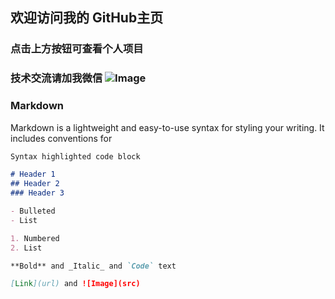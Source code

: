 ## 欢迎访问我的 GitHub主页 

### 点击上方按钮可查看个人项目

### 技术交流请加我微信 ![Image](src)

### Markdown

Markdown is a lightweight and easy-to-use syntax for styling your writing. It includes conventions for

```markdown
Syntax highlighted code block

# Header 1
## Header 2
### Header 3

- Bulleted
- List

1. Numbered
2. List

**Bold** and _Italic_ and `Code` text

[Link](url) and ![Image](src)
```

